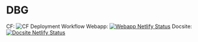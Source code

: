 # DBG

CF: ![CF Deployment Workflow](https://github.com/alexqguo/drinking-board-game-v3/actions/workflows/deploy-app.yml/badge.svg)
Webapp: [![Webapp Netlify Status](https://api.netlify.com/api/v1/badges/97ad68cf-c78b-4fb2-86ae-999e50e13cf1/deploy-status)](https://app.netlify.com/sites/zesty-bunny-ab3470/deploys)
Docsite: [![Docsite Netlify Status](https://api.netlify.com/api/v1/badges/582df6fd-88da-4f34-8cfd-7acfb5a4602b/deploy-status)](https://app.netlify.com/sites/lighthearted-chebakia-633b95/deploys)
